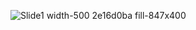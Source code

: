 ![Slide1 width-500 2e16d0ba fill-847x400](https://user-images.githubusercontent.com/46055709/203301049-17b62472-69f7-4a94-a9bc-9e6def622e31.jpg)
